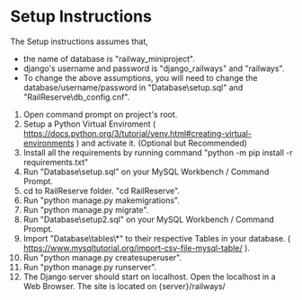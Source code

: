 # Setup Instructions
The Setup instructions assumes that,
- the name of database is "railway_miniproject".
- django's username and password is "django_railways" and "railways".
- To change the above assumptions, you will need to change the database/username/password in "Database\setup.sql" and "RailReserve\db_config.cnf".

1. Open command prompt on project's root.
2. Setup a Python Virtual Enviroment ( https://docs.python.org/3/tutorial/venv.html#creating-virtual-environments ) and activate it. (Optional but Recommended)
3. Install all the requirements by running command "python -m pip install -r requirements.txt"
4. Run "Database\setup.sql" on your MySQL Workbench / Command Prompt.
5. cd to RailReserve folder. "cd RailReserve".
6. Run "python manage.py makemigrations".
7. Run "python manage.py migrate".
8. Run "Database\setup2.sql" on your MySQL Workbench / Command Prompt.
9. Import "Database\tables\\*" to their respective Tables in your database. ( https://www.mysqltutorial.org/import-csv-file-mysql-table/ ).
10. Run "python manage.py createsuperuser".
11. Run "python manage.py runserver".
12. The Django server should start on localhost. Open the localhost in a Web Browser. The site is located on {server}/railways/